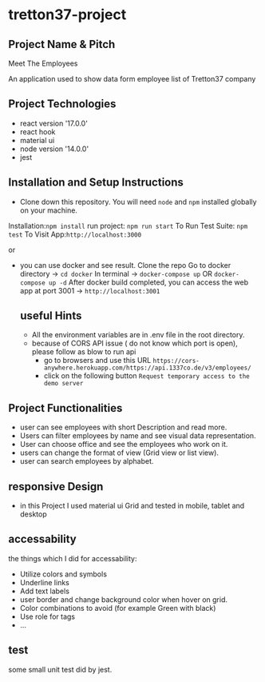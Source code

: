 # tretton37-project

## Project Name & Pitch

Meet The Employees

An application used to show data form employee list of Tretton37 company

## Project Technologies

- react version '17.0.0'
- react hook
- material ui
- node version '14.0.0'
- jest

## Installation and Setup Instructions

- Clone down this repository. You will need `node` and `npm` installed globally on your machine.

Installation:`npm install`
run project: `npm run start`
To Run Test Suite: `npm test`
To Visit App:`http://localhost:3000`

or

- you can use docker and see result.
  Clone the repo
  Go to docker directory -> `cd docker`
  In terminal -> `docker-compose up` OR `docker-compose up -d`
  After docker build completed, you can access the web app at port 3001 -> `http://localhost:3001`

  ## useful Hints

  - All the environment variables are in .env file in the root directory.
  - because of CORS API issue ( do not know which port is open), please follow as blow to run api
    - go to browsers and use this URL `https://cors-anywhere.herokuapp.com/https://api.1337co.de/v3/employees/`
    - click on the following button `Request temporary access to the demo server`

## Project Functionalities

- user can see employees with short Description and read more.
- Users can filter employees by name and see visual data representation.
- User can choose office and see the employees who work on it.
- users can change the format of view (Grid view or list view).
- user can search employees by alphabet.

## responsive Design

- in this Project I used material ui Grid and tested in mobile, tablet and desktop

## accessability

the things which I did for accessability:

- Utilize colors and symbols
- Underline links
- Add text labels
- user border and change background color when hover on grid.
- Color combinations to avoid (for example Green with black)
- Use role for tags
- ...

## test

some small unit test did by jest.
